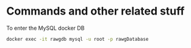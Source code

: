 # Commands and other related stuff

To enter the MySQL docker DB
```bash
docker exec -it rawgdb mysql -u root -p rawgDatabase
```
